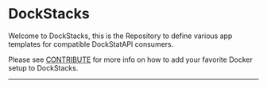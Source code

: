 # DockStacks

Welcome to DockStacks, this is the Repository to define various app templates for compatible DockStatAPI consumers.

Please see [CONTRIBUTE](./CONTRIBUTE.md) for more info on how to add your favorite Docker setup to DockStacks.

---
